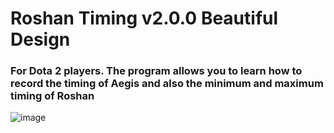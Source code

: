 # Roshan Timing v2.0.0 Beautiful Design

### For Dota 2 players. The program allows you to learn how to record the timing of Aegis and also the minimum and maximum timing of Roshan
 
![image](https://user-images.githubusercontent.com/91318807/193187306-91d6db04-172a-494a-9f0e-79521179c0df.png)
